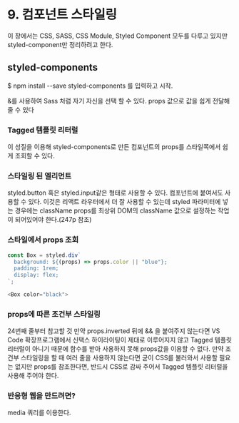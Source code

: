 # 9. 컴포넌트 스타일링

이 장에서는 CSS, SASS, CSS Module, Styled Component 모두를 다루고 있지만 styled-component만 정리하려고 한다.

## styled-components

$ npm install --save styled-components 를 입력하고 시작.

&를 사용하여 Sass 처럼 자기 자신을 선택 할 수 있다.
props 값으로 값을 쉽게 전달해 줄 수 있다

### Tagged 템플릿 리터럴

이 성질을 이용해 styled-components로 만든 컴포넌트의 props를 스타일쪽에서 쉽게 조회할 수 있다.

### 스타일링 된 엘리먼트

styled.button 혹은 styled.input같은 형태로 사용할 수 있다. 컴포넌트에 붙여서도 사용할 수 있다. 이것은 리액트 라우터에서 더 잘 사용할 수 있는데 styled 파라미터에 넣는 경우에는 className props를 최상위 DOM의 className 값으로 설정하는 작업이 되어있어야 한다.(247p 참조)

### 스타일에서 props 조회

```javascript
const Box = styled.div`
  background: ${(props) => props.color || "blue"};
  padding: 1rem;
  display: flex;
`;
```

```javascript
<Box color="black">
```

### props에 따른 조건부 스타일링

24번째 줄부터 참고할 것
만약 props.inverted 뒤에 && 을 붙여주지 않는다면 VS Code 확장프로그램에서 신택스 하이라이팅이 제대로 이루어지지 않고 Tagged 템플릿 리터럴이 아니기 때문에 함수를 받아 사용하지 못해 props값을 이용할 수 없다. 만약 조건부 스타일링을 할 때 여러 줄을 사용하지 않는다면 굳이 CSS를 불러와서 사용할 필요는 없지만 props를 참조한다면, 반드시 CSS로 감싸 주어서 Tagged 템플릿 리터럴을 사용해 주어야 한다.

### 반응형 웹을 만드려면?

media 쿼리를 이용한다.
